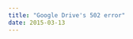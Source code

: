 ```yaml
---
title: "Google Drive's 502 error"
date: 2015-03-13
---
```


<!-- https://uiwriting.tumblr.com/post/113512763649/google-drives-502-error-page-its-nicely-done -->

